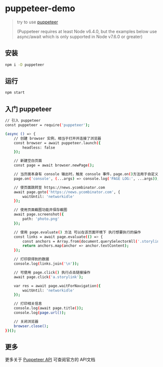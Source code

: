 # puppeteer-demo

> try to use [puppeteer](https://github.com/GoogleChrome/puppeteer)
>
> (Puppeteer requires at least Node v6.4.0, but the examples below use async/await which is only supported in Node v7.6.0 or greater)

## 安装

``` bash
npm i -D puppeteer
```

## 运行

``` bash
npm start
```

## 入门 puppeteer

``` bash
// 引入 puppeteer
const puppeteer = require('puppeteer');

(async () => {
    // 创建 browser 实例，相当于打开并连接了浏览器
    const browser = await puppeteer.launch({
        headless: false
    });

    // 新建空白页面
    const page = await browser.newPage();

    // 当页面本身有 console 输出时，触发 console 事件，page.on()方法用于自定义事件发生后的处理
    page.on('console', (...args) => console.log('PAGE LOG:', ...args));

    // 使页面跳转至 https://news.ycombinator.com
    await page.goto('https://news.ycombinator.com', {
        waitUntil: 'networkidle'
    });

    // 使用页面截图功能并保存截图
    await page.screenshot({
        path: 'photo.png'
    });

    // 使用 page.evaluate() 方法 可以在该页面环境下 执行想要执行的操作
    const links = await page.evaluate(() => {
        const anchors = Array.from(document.querySelectorAll('.storylink'));
        return anchors.map(anchor => anchor.textContent);
    });

    // 打印获得到的数据
    console.log(links.join('\n'));

    // 可使用 page.click() 执行点击链接操作
    await page.click('a.storylink');

    var res = await page.waitForNavigation({
        waitUntil: 'networkidle'
    });

    // 打印相关信息
    console.log(await page.title());
    console.log(page.url());

    // 关闭浏览器
    browser.close();
})();
```

## 更多

更多关于 [Puppeteer API](https://github.com/GoogleChrome/puppeteer/blob/master/docs/api.md) 可查阅官方的 API文档